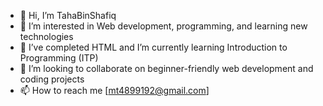 - 👋 Hi, I’m TahaBinShafiq
- 👀 I’m interested in Web development, programming, and learning new technologies
- 🌱 I’ve completed HTML and I’m currently learning Introduction to Programming (ITP) 
- 💞️ I’m looking to collaborate on beginner-friendly web development and coding projects
- 📫 How to reach me [mt4899192@gmail.com] 


<!---
TahaBinShafiq/TahaBinShafiq is a ✨ special ✨ repository because its `README.md` (this file) appears on your GitHub profile.
You can click the Preview link to take a look at your changes.
--->
